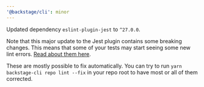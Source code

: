 ```yaml
---
'@backstage/cli': minor
---
```


Updated dependency `eslint-plugin-jest` to `^27.0.0`.

Note that this major update to the Jest plugin contains some breaking changes.
This means that some of your tests may start seeing some new lint errors. [Read
about them
here](https://github.com/jest-community/eslint-plugin-jest/blob/main/CHANGELOG.md#2700-2022-08-28).

These are mostly possible to fix automatically. You can try to run `yarn backstage-cli repo lint --fix` in your repo root to have most or all of them
corrected.
